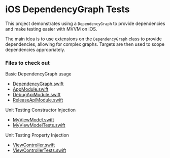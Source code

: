 #  iOS DependencyGraph Tests

This project demonstrates using a `DependencyGraph` to provide dependencies and make testing easier with MVVM on iOS.

The main idea is to use extensions on the `DependencyGraph` class to provide dependencies, allowing for complex graphs.  Targets are then used to scope dependencies appropriately.

### Files to check out

Basic DependencyGraph usage

* [DependencyGraph.swift](DependencyTest/DependencyGraph.swift)
* [AppModule.swift](DependencyTest/AppModule.swift)
* [DebugApiModule.swift](DependencyTest/DebugApiModule.swift)
* [ReleaseApiModule.swift](DependencyTest/ReleaseApiModule.swift)

Unit Testing Constructor Injection 

* [MyViewModel.swift](DependencyTest/MyViewModel.swift)
* [MyViewModelTests.swift](DependencyTestTests/MyViewModelTests.swift)

Unit Testing Property Injection 

* [ViewController.swift](DependencyTest/ViewController.swift)
* [ViewControllerTests.swift](DependencyTestUITests/ViewControllerTests.swift)
